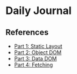 # Daily Journal

## References
- [Part 1: Static Layout](https://github.com/nashville-software-school/client-side-mastery/blob/master/book-1-the-novice/chapters/DAILY_JOURNAL_STATIC_LAYOUT.md)
- [Part 2: Object DOM](https://github.com/nashville-software-school/client-side-mastery/blob/master/book-2-the-neophyte/chapters/DAILY_JOURNAL_OBJECT_DOM.md)
- [Part 3: Data DOM](https://github.com/nashville-software-school/client-side-mastery/blob/master/book-2-the-neophyte/chapters/DAILY_JOURNAL_DATA_DOM.md)
- [Part 4: Fetching](https://github.com/nashville-software-school/client-side-mastery/blob/master/book-2-the-neophyte/chapters/DAILY_JOURNAL_FETCHING.md)